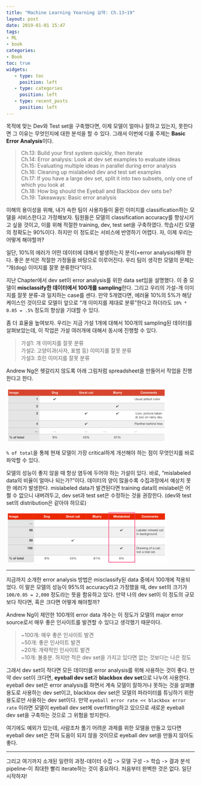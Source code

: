 ```yaml
---
title: "Machine Learning Yearning 요약: Ch.13~19"
layout: post
date: 2019-01-01 15:47
tags:
- ML
- book
categories: 
- Book
toc: true
widgets:
   - type: toc
     position: left
   - type: categories
     position: left
   - type: recent_posts
     position: left
---
```


목적에 맞는 Dev와 Test set을 구축했다면, 이제 모델이 얼마나 잘하고 있는지, 못한다면 그 이유는 무엇인지에 대한 분석을 할 수 있다. 그래서 이번에 다룰 주제는 **Basic Error Analysis**이다. 

> Ch.13: Build your first system quickly, then iterate <br>
> Ch.14: Error analysis: Look at dev set examples to evaluate ideas <br>
> Ch.15: Evaluating multiple ideas in parallel during error analysis <br>
> Ch.16: Cleaning up mislabeled dev and test set examples <br>
> Ch.17: If you have a large dev set, split it into two subsets, only one of which you look at <br>
> Ch.18: How big should the Eyeball and Blackbox dev sets be? <br>
> Ch.19: Takeaways: Basic error analysis

<!--more-->


이해의 용이성을 위해, 내가 속한 팀이 사용자들이 올린 이미지를 classification하는 모델을 서비스한다고 가정해보자. 팀원들은 모델의 classification accuracy를 향상시키고 싶을 것이고, 이를 위해 적절한 training, dev, test set을 구축하였다. 학습시킨 모델의 정확도는 90%이다. 하지만 이 정도로는 서비스에 반영하기 어렵다. 자, 이제 우리는 어떻게 해야할까?

일단, 10%의 에러가 어떤 데이터에 대해서 발생하는지 분석(=error analysis)해야 한다. 좋은 분석은 적절한 가정들을 바탕으로 이루어진다. 우리 팀이 생각한 모델의 문제는 “개(dog) 이미지를 잘못 분류한다”이다. 

지난 Chapter에서 dev set이 error analysis를 위한 data set임을 설명했다. 이 중 모델이 **misclassify한 데이터에서 100개를 sampling**한다. 그리고 우리의 가설-개 이미지를 잘못 분류-과 일치하는 case를 센다. 만약 5개였다면, 에러율 10%의 5%가 해당 케이스인 것이므로 모델이 앞으로 “개 이미지를 제대로 분류”한다고 하더라도 `10% * 0.05 = .5%` 정도의 향상을 기대할 수 있다. 

좀 더 효율을 높여보자. 우리는 지금 가설 1개에 대해서 100개의 sampling된 데이터를 살펴보았는데, 이 작업은 가설 여러개에 대해서 동시에 진행할 수 있다. 
> 가설1: 개 이미지를 잘못 분류 <br>
> 가설2: 고양이과(사자, 표범 등) 이미지를 잘못 분류 <br>
> 가설3: 흐린 이미지를 잘못 분류 

Andrew Ng은 헷갈리지 않도록 아래 그림처럼 spreadsheet을 만들어서 작업을 진행한다고 한다.

<img src="/assets/images/mlyearning-ch13-19-figure1.png?style=centerme" width=85%>

`% of total`을 통헤 현재 모델이 가장 critical하게 개선해야 하는 점이 무엇인지를 바로 파악할 수 있다.

모델의 성능이 좋지 않을 때 항상 염두에 두어야 하는 가설이 있다. 바로, “mislabeled data의 비율이 얼마나 되는가?”이다. 데이터의 양이 많을수록 수집과정에서 예상치 못한 에러가 발생한다. mislabeled data가 발견된다면 training data의 mislabel은 어쩔 수 없으니 내버려두고, dev set과 test set은 수정하는 것을 권장한다. (dev와 test set의 distribution은 같아야 하므로)

<img src="/assets/images/mlyearning-ch13-19-figure2.png?style=centerme" width=85%>
 
---

지금까지 소개한 error analysis 방법은 misclassify된 data 중에서 100개에 적용되었다. 이 말은 모델의 성능이 95%의 accuracy라고 가정했을 때, dev set의 크기가 `100/0.05 = 2,000` 정도라는 뜻을 함유하고 있다. 만약 나의 dev set이 이 정도의 규모보다 작다면, 혹은 크다면 어떻게 해야할까?

Andrew Ng이 제안한 100개의 error data 개수는 이 정도가 모델의 major error source로서 매우 좋은 인사이트를 발견할 수 있다고 생각했기 때문이다.

> ~100개: 매우 좋은 인사이트 발견 <br>
> ~50개: 좋은 인사이트 발견 <br>
> ~20개: 개략적인 인사이트 발견 <br>
> ~10개: 불충분. 하지만 적은 dev set을 가지고 있다면 없는 것보다는 나은 정도

그래서 dev set이 작다면 모든 데이터를 error analysis를 위해 사용하는 것이 좋다. 만약 dev set이 크다면, **eyeball dev set**과 **blackbox dev set**으로 나누어 사용한다. eyeball dev set은 error analysis를 하면서 계속 모델이 잘하거나 못하는 것을 살펴볼 용도로 사용하는 dev set이고, blackbox dev set은 모델의 파라미터를 튜닝하기 위한 용도로만 사용하는 dev set이다. 만약 `eyeball error rate << blackbox error rate` 이라면 모델이 eyeball dev set에 overfitting하고 있으므로 새로운 eyeball dev set을 구축하는 것으로 그 위험을 방지한다. 

여기에도 예외가 있는데, 사람조차 풀기 어려운 과제를 위한 모델을 만들고 있다면 eyeball dev set은 전혀 도움이 되지 않을 것이므로 eyeball dev set을 만들지 않아도 좋다. 

---

그리고 여기까지 소개된 일련의 과정-데이터 수집 -> 모델 구성 -> 학습 -> 결과 분석 pipeline-이 최대한 빨리 iterate하는 것이 중요하다. 처음부터 완벽한 것은 없다. 일단 시작하자!
